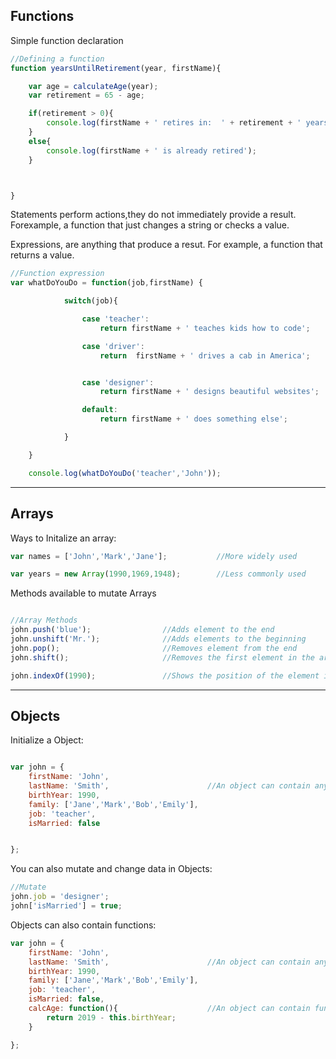 ## Functions

Simple function declaration
```javascript
//Defining a function
function yearsUntilRetirement(year, firstName){

    var age = calculateAge(year);
    var retirement = 65 - age;

    if(retirement > 0){
        console.log(firstName + ' retires in:  ' + retirement + ' years!');
    }
    else{
        console.log(firstName + ' is already retired');
    }



}
```

Statements perform actions,they do not immediately provide a result. Forexample, a function that just changes a string or checks a value.

Expressions, are anything that produce a resut. For example, a function that returns a value.

```javascript
//Function expression
var whatDoYouDo = function(job,firstName) {

            switch(job){

                case 'teacher':
                    return firstName + ' teaches kids how to code';

                case 'driver':
                    return  firstName + ' drives a cab in America';


                case 'designer':
                    return firstName + ' designs beautiful websites';

                default:
                    return firstName + ' does something else';

            }

    }

    console.log(whatDoYouDo('teacher','John'));

```

---
## Arrays

Ways to Initalize an array:

```javascript
var names = ['John','Mark','Jane'];           //More widely used
```

```javascript
var years = new Array(1990,1969,1948);        //Less commonly used
```

Methods available to mutate Arrays
```javascript

//Array Methods
john.push('blue');                //Adds element to the end
john.unshift('Mr.');              //Adds elements to the beginning
john.pop();                       //Removes element from the end
john.shift();                     //Removes the first element in the array

john.indexOf(1990);               //Shows the position of the element in the array. If not present then it will return '-1';

```

---
## Objects

Initialize a Object:

```javascript

var john = {
    firstName: 'John',
    lastName: 'Smith',                      //An object can contain any type of data
    birthYear: 1990,
    family: ['Jane','Mark','Bob','Emily'],
    job: 'teacher',
    isMarried: false


};
```

You can also mutate and change data in Objects:
```javascript
//Mutate
john.job = 'designer';
john['isMarried'] = true;       
```

Objects can also contain functions:
```javascript
var john = {
    firstName: 'John',
    lastName: 'Smith',                      //An object can contain any type of data
    birthYear: 1990,
    family: ['Jane','Mark','Bob','Emily'],
    job: 'teacher',
    isMarried: false,
    calcAge: function(){                    //An object can contain functions
        return 2019 - this.birthYear;
    }

};
```

